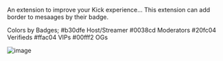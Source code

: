 An extension to improve your Kick experience...
This extension can add border to mesaages by their badge.

Colors by Badges;
#b30dfe Host/Streamer
#0038cd Moderators
#20fc04 Verifieds
#ffac04 VIPs
#00fff2 OGs

![image](https://github.com/user-attachments/assets/00a76956-c4c5-4cb8-aba3-0b8d8e452065)
